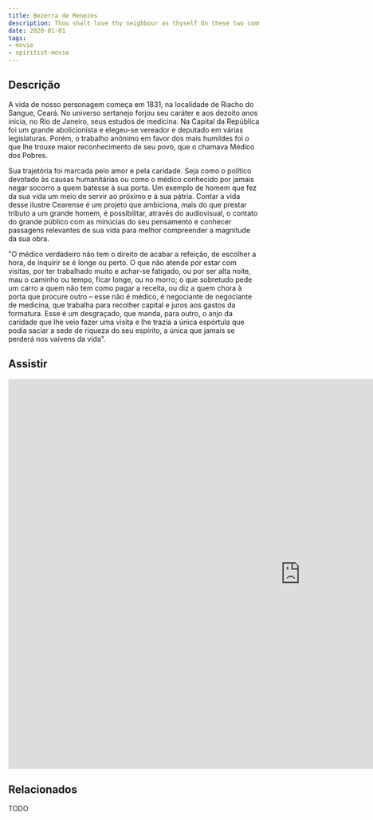 ```yaml
---
title: Bezerra de Menezes
description: Thou shalt love thy neighbour as thyself On these two commandments hang all the Law the prophet Carlos Vereza, Lúcio Mauro
date: 2020-01-01
tags: 
- movie
- spiritist-movie
---
```


## Descrição
A vida de nosso personagem começa em 1831, na localidade de Riacho do Sangue, Ceará.
No universo sertanejo forjou seu caráter e aos dezoito anos inicia, no Rio de Janeiro, seus estudos de medicina. Na Capital da República foi um grande abolicionista e elegeu-se vereador e deputado em várias legislaturas. Porém, o trabalho anônimo em favor dos mais humildes foi o que lhe trouxe maior reconhecimento de seu povo, que o chamava Médico dos Pobres.

Sua trajetória foi marcada pelo amor e pela caridade. Seja como o político devotado às causas humanitárias ou como o médico conhecido por jamais negar socorro a quem batesse à sua porta. Um exemplo de homem que fez da sua vida um meio de servir ao próximo e à sua pátria.
Contar a vida desse ilustre Cearense é um projeto que ambiciona, mais do que prestar tributo a um grande homem, é possibilitar, através do audiovisual, o contato do grande público com as minúcias do seu pensamento e conhecer passagens relevantes de sua vida para melhor compreender a magnitude da sua obra.

"O médico verdadeiro não tem o direito de acabar a refeição, de escolher a hora, de inquirir se é longe ou perto. O que não atende por estar com visitas, por ter trabalhado muito e achar-se fatigado, ou por ser alta noite, mau o caminho ou tempo, ficar longe, ou no morro; o que sobretudo pede um carro a quem não tem como pagar a receita, ou diz a quem chora à porta que procure outro – esse não é médico, é negociante de negociante de medicina, que trabalha para recolher capital e juros aos gastos da formatura. Esse é um desgraçado, que manda, para outro, o anjo da caridade que lhe veio fazer uma visita e lhe trazia a única espórtula que podia saciar a sede de riqueza do seu espírito, a única que jamais se perderá nos vaivens da vida".

## Assistir
<iframe width="1172" height="781" src="https://www.youtube.com/embed/MAK6pTBqdZM" frameborder="0" allow="accelerometer; autoplay; encrypted-media; gyroscope; picture-in-picture" allowfullscreen></iframe>


## Relacionados
TODO



